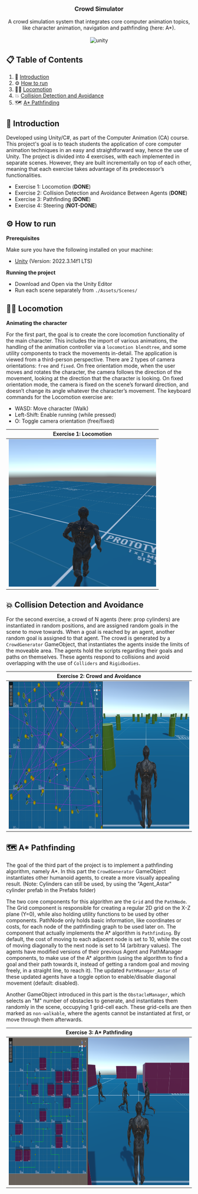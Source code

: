 <div align="center">

  <h3 align="center">Crowd Simulator</h3>

  <div align="center">
    A crowd simulation system that integrates core computer animation topics, like character animation, navigation and pathfinding (here: A*).
  </div>
  
  <br />

  <div>
    <img src="https://img.shields.io/badge/Unity-black?style=flat&logo=unity" alt="unity" />
  </div>
</div>



## 📋 <a name="table">Table of Contents</a>
1. 🤖 [Introduction](#introduction)
2. ⚙️ [How to run](#how-to-run)
3. 🏃‍♂️ [Locomotion](#locomotion)
4. 💥 [Collision Detection and Avoidance](#collision-detection)
5. 🗺️ [A* Pathfinding](#pathfinding) 


## <a name="introduction">🤖 Introduction</a>
Developed using Unity/C#, as part of the Computer Animation (CA) course. This project's goal is to teach students the application of core computer animation techniques in an easy and straightforward way, hence the use of Unity. The project is divided into 4 exercises, with each implemented in separate scenes. However, they are built incrementally on top of each other, meaning that each exercise takes advantage of its predecessor’s functionalities. 

- Exercise 1: Locomotion (**DONE**)
- Exercise 2: Collision Detection and Avoidance Between Agents (**DONE**)
- Exercise 3: Pathfinding (**DONE**)
- Exercise 4: Steering (**NOT-DONE**)

## <a name="how-to-run">⚙️ How to run</a>

**Prerequisites**

Make sure you have the following installed on your machine:
- [Unity](https://unity.com/) (Version: 2022.3.14f1 LTS)

**Running the project**
- Download and Open via the Unity Editor
- Run each scene separately from `./Assets/Scenes/`


## <a name="locomotion">🏃‍♂️ Locomotion </a>

**Animating the character**

For the first part, the goal is to create the core locomotion functionality of the main character. This
includes the import of various animations, the handling of the animation controller via a `locomotion blendtree`,
and some utility components to track the movements in-detail. The application is viewed
from a third-person perspective.
There are 2 types of camera orientations: `free` and `fixed`. On free orientation mode, when the
user moves and rotates the character, the camera follows the direction of the movement, looking at
the direction that the character is looking.
On fixed orientation mode, the camera is fixed on the scene’s forward direction, and doesn’t
change its angle whatever the character’s movement.
The keyboard commands for the Locomotion exercise are:

- WASD: Move character (Walk)
- Left-Shift: Enable running (while pressed)
- O: Toggle camera orientation (free/fixed)

Exercise 1: Locomotion|
:-------------------------:|
<img src="repo_images/exercise_1.png" width="400" height="400">|



## <a name="collision-detection">💥 Collision Detection and Avoidance</a>

For the second exercise, a crowd of N agents (here: prop cylinders) are instantiated in random
positions, and are assigned random goals in the scene to move towards. When a goal is reached by an
agent, another random goal is assigned to that agent. The crowd is generated by a `CrowdGenerator` GameObject,
that instantiates the agents inside the limits of the moveable area. The agents hold the
scripts regarding their goals and paths on themselves.
These agents respond to collisions and avoid overlapping with the use of `Colliders` and `Rigidbodies`.

Exercise 2: Crowd and Avoidance|
:-------------------------:|
<img src="repo_images/exercise_2.png" width="800" height="400">|


## <a name="pathfinding">🗺️ A* Pathfinding</a>

The goal of the third part of the project is to implement a pathfinding algorithm, namely A*. In this
part the `CrowdGenerator` GameObject instantiates other humanoid agents, to create a more visually
appealing result. (Note: Cylinders can still be used, by using the "Agent_Astar" cylinder prefab in
the Prefabs folder)

The two core components for this algorithm are the `Grid` and the `PathNode`. The
Grid component is responsible for creating a regular 2D grid on the X-Z plane (Y=0), while also
holding utility functions to be used by other components. PathNode only holds basic information,
like coordinates or costs, for each node of the pathfinding graph to be used later on.
The component that actually implements the A* algorithm is `Pathfinding`. By default, the cost of
moving to each adjacent node is set to 10, while the cost of moving diagonally to the next node is set
to 14 (arbitrary values). The agents have modified versions of their previous Agent and PathManager
components, to make use of the A* algorithm (using the algorithm to find a goal and their path
towards it, instead of getting a random goal and moving freely, in a straight line, to reach it). The
updated `PathManager_Astar` of these updated agents have a toggle option to enable/disable diagonal
movement (default: disabled).

Another GameObject introduced in this part is the `ObstacleManager`, which selects an "M" number
of obstacles to generate, and instantiates them randomly in the scene, occupying 1 grid-cell each.
These grid-cells are then marked as `non-walkable`, where the agents cannot be instantiated at first, or
move through them afterwards.

Exercise 3: A* Pathfinding|
:-------------------------:|
<img src="repo_images/exercise_3.png" width="800" height="400">|
